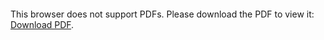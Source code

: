 <object data="christ-in-song/CIS1908pdfs/254.pdf" type="application/pdf" width="100%" height="1024px">
    <embed src="christ-in-song/CIS1908pdfs/254.pdf">
        <p>This browser does not support PDFs. Please download the PDF to view it: <a href="christ-in-song/CIS1908pdfs/254.pdf">Download PDF</a>.</p>
    </embed>
</object>
